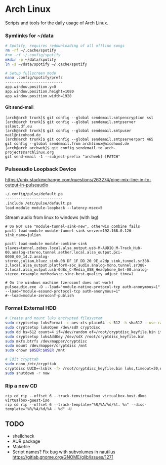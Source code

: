 # Arch Linux
Scripts and tools for the daily usage of Arch Linux.

### Symlinks for ~/data

```bash
# Spotify, requires redownloading of all offline songs
rm -rf ~/.cache/spotify
#rm -rf ~/.config/spotify
mkdir -p ~/data/spotify
ln -s ~/data/spotify ~/.cache/spotify

# Setup fullscreen mode
nano .config/spotify/prefs
--------------------------
app.window.position.y=0
app.window.position.height=1080
app.window.position.width=1920
```

#### Git send-mail
```
[arch@arch trunk]$ git config --global sendemail.smtpencryption ssl
[arch@arch trunk]$ git config --global sendemail.smtpserver sslout.df.eu
[arch@arch trunk]$ git config --global sendemail.smtpuser mail@nicohood.de
[arch@arch trunk]$ git config --global sendemail.smtpserverport 465
git config --global sendemail.from archlinux@nicohood.de
[arch@arch archweb]$ git config sendemail.to arch-projects@archlinux.org
git send-email -1 --subject-prefix "archweb] [PATCH"
```

### Pulseaudio Loopback Device
https://unix.stackexchange.com/questions/263274/pipe-mix-line-in-to-output-in-pulseaudio

```txt
~/.config/pulse/default.pa
--------------------------
.include /etc/pulse/default.pa
load-module module-loopback --latency-msec=5
```

Stream audio from linux to windows (with lag)
```
# Do NOT use "module-tunnel-sink-new", otherwis combine fails
pactl load-module module-tunnel-sink server=192.168.0.126 sink_name=julian

pactl load-module module-combine-sink slaves=tunnel.zebes.local.alsa_output.usb-M-AUDIO_M-Track_Hub-00.analog-stereo,tunnel.aether.local.alsa_output.pci-0000_00_14.2.analog-stereo,julian,bluez_sink.08_DF_1F_DD_20_9E.a2dp_sink,tunnel.sr388-2.local.alsa_output.platform-soc_audio.analog-mono,tunnel.sr388-2.local.alsa_output.usb-0d8c_C-Media_USB_Headphone_Set-00.analog-stereo resample_method=src-sinc-best-quality adjust_time=1

# On the windows machine (zeroconf does not work)
pulseaudio.exe -D --load="module-native-protocol-tcp auth-anonymous=1" --load="module-esound-protocol-tcp auth-anonymous=1"
#--load=module-zeroconf-publish
```

### Format External HDD

```bash
# Create and mount luks encrypted filesystem
sudo cryptsetup luksFormat -c aes-xts-plain64 -s 512 -h sha512 --use-random /dev/sdX
sudo cryptsetup luksOpen /dev/sdX cryptdisc
sudo dd bs=512 count=4 if=/dev/random of=/root/cryptdisc_keyfile.bin iflag=fullblock
sudo cryptsetup luksAddKey /dev/sdX /root/cryptdisc_keyfile.bin
sudo mkfs.btrfs /dev/mapper/cryptdisc
sudo mount /dev/mapper/cryptdisc /mnt
sudo chown $USER:$USER /mnt

# Edit crypttab
sudo nano /etc/crypttab
cryptdisc UUID=<lsblk -f> /root/cryptdisc_keyfile.bin luks,timeout=30,nofail
sudo shutdown -r now
```

### Rip a new CD
```
rip cd rip --offset 6 --track-temvirtualbox virtualbox-host-dkms virtualbox-guest-iso
rip cd rip --offset 6 --track-template="%R/%A/%d/%t. %n" --disc-template="%R/%A/%d/%A - %d" -U
```

## TODO
* shellcheck
* AUR package
* Makefile
* Script names?
Fix bug with subvolumes in nautilus https://gitlab.gnome.org/GNOME/glib/issues/1271

